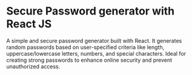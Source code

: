 # Secure Password generator with React JS

A simple and secure password generator built with React. It generates random passwords based on user-specified criteria like length, uppercase/lowercase letters, numbers, and special characters. Ideal for creating strong passwords to enhance online security and prevent unauthorized access. 